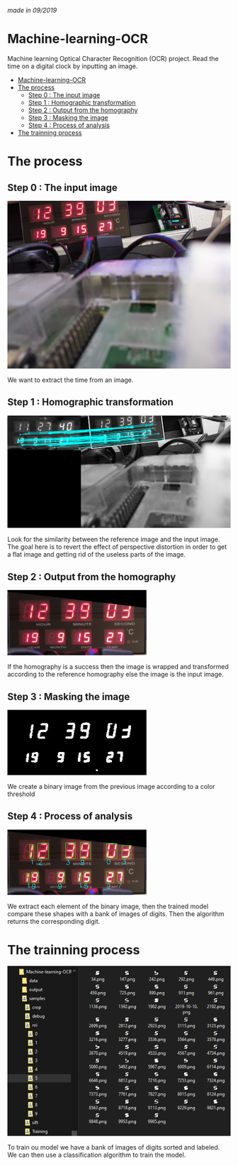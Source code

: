 *made in 09/2019*

# Machine-learning-OCR

Machine learning Optical Character Recognition (OCR) project. Read the time on a digital clock by inputting an image.

- [Machine-learning-OCR](#machine-learning-ocr)
- [The process](#the-process)
  - [Step 0 : The input image](#step-0--the-input-image)
  - [Step 1 : Homographic transformation](#step-1--homographic-transformation)
  - [Step 2 : Output from the homography](#step-2--output-from-the-homography)
  - [Step 3 : Masking the image](#step-3--masking-the-image)
  - [Step 4 : Process of analysis](#step-4--process-of-analysis)
- [The trainning process](#the-trainning-process)

# The process

## Step 0 : The input image

![](Original.png)

We want to extract the time from an image.

## Step 1 : Homographic transformation

![](HomographyMatches.png)

Look for the similarity between the reference image and the input image. The goal here is to revert the effect of perspective distortion in order to get a flat image and getting rid of the useless parts of the image.

## Step 2 : Output from the homography

![](WrapedImage.png)

If the homography is a success then the image is wrapped and transformed according to the reference homography else the image is the input image.

## Step 3 : Masking the image

![](BinaryMask.png)

We create a binary image from the previous image according to a color threshold

## Step 4 : Process of analysis

![](FinalResult.png)

We extract each element of the binary image, then the trained model compare these shapes with a bank of images of digits. Then the algorithm returns the corresponding digit.

# The trainning process

![](training%20roi.png)

To train ou model we have a bank of images of digits sorted and labeled. We can then use a classification algorithm to train the model.
